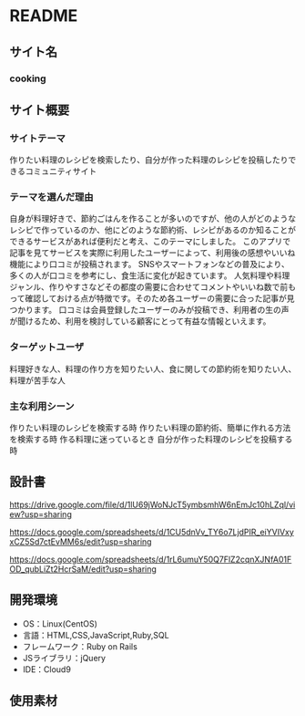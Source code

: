 # README

## サイト名
### cooking

## サイト概要
### サイトテーマ
作りたい料理のレシピを検索したり、自分が作った料理のレシピを投稿したりできるコミュニティサイト

### テーマを選んだ理由
自身が料理好きで、節約ごはんを作ることが多いのですが、他の人がどのようなレシピで作っているのか、他にどのような節約術、レシピがあるのか知ることができるサービスがあれば便利だと考え、このテーマにしました。
このアプリで記事を見てサービスを実際に利用したユーザーによって、利用後の感想やいいね機能により口コミが投稿されます。
SNSやスマートフォンなどの普及により、多くの人が口コミを参考にし、食生活に変化が起きています。
人気料理や料理ジャンル、作りやすさなどその都度の需要に合わせてコメントやいいね数で前もって確認しておける点が特徴です。そのため各ユーザーの需要に合った記事が見つかります。
口コミは会員登録したユーザーのみが投稿でき、利用者の生の声が聞けるため、利用を検討している顧客にとって有益な情報といえます。

### ターゲットユーザ
料理好きな人、料理の作り方を知りたい人、食に関しての節約術を知りたい人、料理が苦手な人

### 主な利用シーン
作りたい料理のレシピを検索する時
作りたい料理の節約術、簡単に作れる方法を検索する時
作る料理に迷っているとき
自分が作った料理のレシピを投稿する時

## 設計書
https://drive.google.com/file/d/1lU69jWoNJcT5ymbsmhW6nEmJc10hLZql/view?usp=sharing

  https://docs.google.com/spreadsheets/d/1CU5dnVv_TY6o7LjdPIR_eiYVIVxyxCZ5Sd7ctEvMM6s/edit?usp=sharing

  https://docs.google.com/spreadsheets/d/1rL6umuY50Q7FlZ2cqnXJNfA01FOD_qubLiZt2HcrSaM/edit?usp=sharing

## 開発環境
- OS：Linux(CentOS)
- 言語：HTML,CSS,JavaScript,Ruby,SQL
- フレームワーク：Ruby on Rails
- JSライブラリ：jQuery
- IDE：Cloud9

## 使用素材
